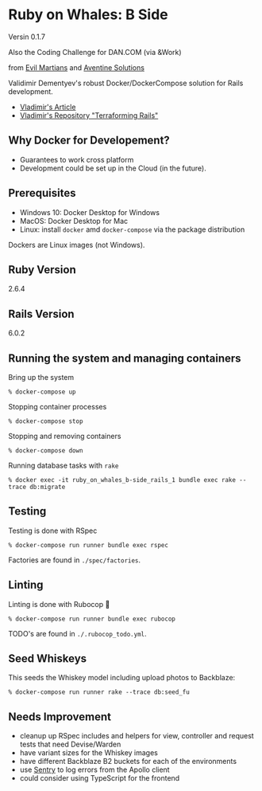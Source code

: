 # Ruby on Whales: B Side
Versin 0.1.7

Also the Coding Challenge for DAN.COM (via &Work)

from [Evil Martians](https://evilmartians.com/chronicles) and [Aventine Solutions](https://aventine.solutions/)


Validimir Dementyev's robust Docker/DockerCompose solution for Rails development.

* [Vladimir's Article](https://evilmartians.com/chronicles/ruby-on-whales-docker-for-ruby-rails-development)
* [Vladimir's Repository "Terraforming Rails"](https://github.com/evilmartians/terraforming-rails)

## Why Docker for Developement?
* Guarantees to work cross platform
* Development could be set up in the Cloud (in the future).

## Prerequisites
* Windows 10: Docker Desktop for Windows
* MacOS: Docker Desktop for Mac
* Linux: install `docker` amd `docker-compose` via the package distribution

Dockers are Linux images (not Windows).

## Ruby Version
2.6.4

## Rails Version
6.0.2

## Running the system and managing containers

Bring up the system
```shell
% docker-compose up
```
Stopping container processes
```shell
% docker-compose stop
```
Stopping and removing containers
```shell
% docker-compose down
```
Running database tasks with `rake`
```shell
% docker exec -it ruby_on_whales_b-side_rails_1 bundle exec rake --trace db:migrate
```

## Testing
Testing is done with RSpec
```shell
% docker-compose run runner bundle exec rspec
```
Factories are found in `./spec/factories`.

## Linting
Linting is done with Rubocop :cop:
```shell
% docker-compose run runner bundle exec rubocop
```
TODO's are found in `./.rubocop_todo.yml`.

## Seed Whiskeys
This seeds the Whiskey model including upload photos to Backblaze: 
```shell
% docker-compose run runner rake --trace db:seed_fu
```

## Needs Improvement
* cleanup up RSpec includes and helpers for view, controller and request tests that need Devise/Warden
* have variant sizes for the Whiskey images
* have different Backblaze B2 buckets for each of the environments
* use [Sentry](https://sentry.io) to log errors from the Apollo client
* could consider using TypeScript for the frontend

